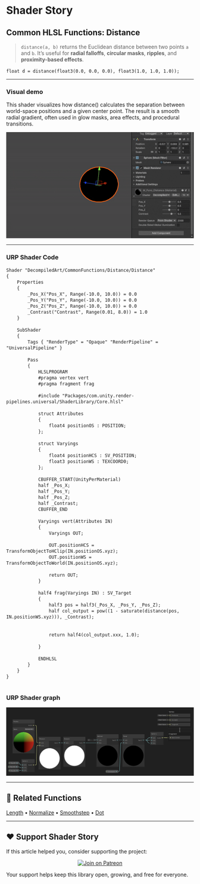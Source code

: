 # Shader Story

## Common HLSL Functions: Distance

> `distance(a, b)` returns the Euclidean distance between two points `a` and `b`.
> It’s useful for **radial falloffs**, **circular masks**, **ripples**, and **proximity-based effects**.

```hlsl
float d = distance(float3(0.0, 0.0, 0.0), float3(1.0, 1.0, 1.0));

```
---

### Visual demo 
This shader visualizes how distance() calculates the separation between world-space positions and a given center point. The result is a smooth radial gradient, often used in glow masks, area effects, and procedural transitions.

<p align="center">
<img src="https://github.com/DeGGeD/ShaderStory/blob/main/Resources/Images/Chapters/CommonFunctions/Distance/DA_CommonFuncs_Distance_Demo_01.gif" alt="Shader Story: Function - Distance" title="Shader Story: Function - Distance">
</p>

---
### URP Shader Code

```hlsl
Shader "DecompiledArt/CommonFunctions/Distance/Distance"
{
    Properties
    {
        _Pos_X("Pos_X", Range(-10.0, 10.0)) = 0.0
        _Pos_Y("Pos_Y", Range(-10.0, 10.0)) = 0.0
        _Pos_Z("Pos_Z", Range(-10.0, 10.0)) = 0.0
        _Contrast("Contrast", Range(0.01, 8.0)) = 1.0
    }

    SubShader
    {
        Tags { "RenderType" = "Opaque" "RenderPipeline" = "UniversalPipeline" }

        Pass
        {
            HLSLPROGRAM
            #pragma vertex vert
            #pragma fragment frag

            #include "Packages/com.unity.render-pipelines.universal/ShaderLibrary/Core.hlsl"

            struct Attributes
            {
                float4 positionOS : POSITION;
            };

            struct Varyings
            {
                float4 positionHCS : SV_POSITION;
                float3 positionWS : TEXCOORD0;
            };

            CBUFFER_START(UnityPerMaterial)
            half _Pos_X;
            half _Pos_Y;
            half _Pos_Z;
            half _Contrast;
            CBUFFER_END

            Varyings vert(Attributes IN)
            {
                Varyings OUT;

                OUT.positionHCS = TransformObjectToHClip(IN.positionOS.xyz);
                OUT.positionWS = TransformObjectToWorld(IN.positionOS.xyz);

                return OUT;
            }

            half4 frag(Varyings IN) : SV_Target
            {
                half3 pos = half3(_Pos_X, _Pos_Y, _Pos_Z);
                half col_output = pow((1 - saturate(distance(pos, IN.positionWS.xyz))), _Contrast);
                

                return half4(col_output.xxx, 1.0);

            }

            ENDHLSL
        }
    }
}


```

### URP Shader graph
<p align="center">
<img src="https://github.com/DeGGeD/ShaderStory/blob/main/Resources/Images/Chapters/CommonFunctions/Distance/DA_CommonFuncs_Distance_Graph_01.png" alt="Shader Story: Function - Distance" title="Shader Story: Function - Distance">
</p>

---

## 🔗 Related Functions

[Length](https://github.com/DeGGeD/ShaderStory/blob/main/Chapters/CommonFunctions/Length.md) • [Normalize](https://github.com/DeGGeD/ShaderStory/blob/main/Chapters/CommonFunctions/Normalize.md) • [Smoothstep](https://github.com/DeGGeD/ShaderStory/blob/main/Chapters/CommonFunctions/Smoothstep.md) • [Dot](https://github.com/DeGGeD/ShaderStory/blob/main/Chapters/CommonFunctions/Dot.md)

---

## ❤️ Support Shader Story

If this article helped you, consider supporting the project:

<p align="center">
  <a href="https://www.patreon.com/decompiled_art" target="_blank">
    <img src="https://img.shields.io/badge/Join%20on%20Patreon-%20Exclusive%20Updates%20%26%20Community-orange?style=for-the-badge&logo=patreon" alt="Join on Patreon">
  </a>
</p>

Your support helps keep this library open, growing, and free for everyone.
